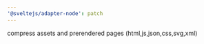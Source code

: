 ```yaml
---
'@sveltejs/adapter-node': patch
---
```


compress assets and prerendered pages (html,js,json,css,svg,xml)

